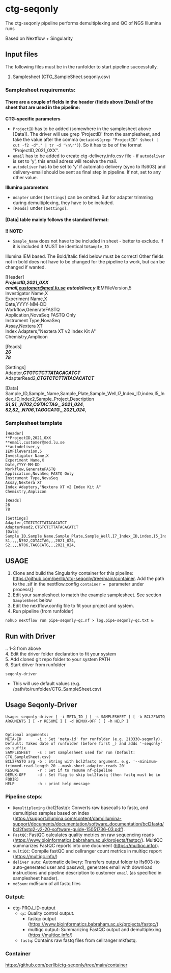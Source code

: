 # ctg-seqonly

The ctg-seqonly pipeline performs demultiplexing and QC of NGS Illumina runs

Based on Nextflow + Singularity


## Input files


The following files must be in the runfolder to start pipeline successfully.

1. Samplesheet (CTG_SampleSheet.seqonly.csv)

### Samplesheet requirements:

#### There are a couple of fields in the header (fields above [Data]) of the sheet that are used in the pipeline:
**CTG-specific parameters**
- `ProjectID` has to be added (somewhere in the samplesheet above [Data]). The driver will use grep 'ProjectID' from the samplesheet, and take the value after the comma (`metaid=$(grep "ProjectID" $sheet | cut -f2 -d"," | tr -d '\n\r')`). So it has to be of the format "ProjectID,2021_0XX".
- `email` has to be added to create ctg-delivery.info.csv file - if `autodeliver` is set to 'y', this email adress will receive the mail. 
- `autodeliver` has to be set to 'y' if automatic delivery (sync to lfs603) and delivery-email should be sent as final step in pipeline. If not, set to any other value.

**Illumina parameters**
- `Adapter` under  `[Settings]` can be omitted. But for adapter trimming during demultiplexing, they have to be included.
- `[Reads]` under `[Settings]`.

#### [Data] table mainly follows the standard format:

**!! NOTE:**
- `Sample_Name` does not have to be included in sheet - better to exclude. If it is included it MUST be identical to`Sample_ID`

Illumina IEM based. The Bold/Italic field below must be correct! Other fields not in bold does not have to be changed for the pipeline to work, but can be changed if wanted.

[Header]         
***ProjectID,2021_0XX***     
***email,customer@med.lu.se***
***autodeliver,y***
IEMFileVersion,5  
Investigator Name,X  
Experiment Name,X  
Date,YYYY-MM-DD  
Workflow,GenerateFASTQ  
Application,NovaSeq FASTQ Only  
Instrument Type,NovaSeq  
Assay,Nextera XT  
Index Adapters,"Nextera XT v2 Index Kit A"  
Chemistry,Amplicon  
  
[Reads]  
***26***  
***78***  
  
[Settings]  
Adapter,***CTGTCTCTTATACACATCT***  
AdapterRead2,***CTGTCTCTTATACACATCT***  

[Data]  
Sample_ID,Sample_Name,Sample_Plate,Sample_Well,I7_Index_ID,index,I5_Index_ID,index2,Sample_Project,Description  
***S1***,***S1***,,,***N702***,***CGTACTAG***,,,***2021_024***,  
***S2***,***S2***,,,***N706***,***TAGGCATG***,,,***2021_024***,  

 
 
### Samplesheet template 


```
[Header]
**ProjectID,2021_0XX
**email,customer@med.lu.se
**autodeliver,y
IEMFileVersion,5  
Investigator Name,X  
Experiment Name,X  
Date,YYYY-MM-DD  
Workflow,GenerateFASTQ  
Application,NovaSeq FASTQ Only  
Instrument Type,NovaSeq  
Assay,Nextera XT  
Index Adapters,"Nextera XT v2 Index Kit A"  
Chemistry,Amplicon  
  
[Reads]  
26  
78  
  
[Settings]  
Adapter,CTGTCTCTTATACACATCT
AdapterRead2,CTGTCTCTTATACACATCT
[Data]  
Sample_ID,Sample_Name,Sample_Plate,Sample_Well,I7_Index_ID,index,I5_Index_ID,index2,Sample_Project,Description  
S1,,,,N702,CGTACTAG,,,2021_024,  
S2,,,,N706,TAGGCATG,,,2021_024,  
```
## USAGE

1. Clone and build the Singularity container for this pipeline: https://github.com/perllb/ctg-seqonly/tree/main/container. Add the path to the .sif in the nextflow.config `container = ` parameter under process{}
2. Edit your samplesheet to match the example samplesheet. See section `SampleSheet` below
3. Edit the nextflow.config file to fit your project and system. 
4. Run pipeline (from runfolder)
```
nohup nextflow run pipe-seqonly-qc.nf > log.pipe-seqonly-qc.txt &
```

## Run with Driver
.. 1-3 from above  
4. Edit the driver folder declaration to fit your system  
5. Add cloned git repo folder to your system PATH  
6. Start driver from runfolder  

```
seqonly-driver 
```
- This will use default values (e.g. /path/to/runfolder/CTG_SampleSheet.csv)

## Usage Seqonly-Driver
```
Usage: seqonly-driver [ -i META_ID ] [ -s SAMPLESHEET ] [ -b BCL2FASTQ ARGUMENTS ] [ -r RESUME ] [ -d DEMUX-OFF ] [ -h HELP ] 


Optional arguments: 
META-ID       -i : Set 'meta-id' for runfolder (e.g. 210330-seqonly). Default: Takes date of runfolder (before first _) and adds '-seqonly' as suffix 
SAMPLESHEET   -s : Set samplesheet used for run (Default: CTG_SampleSheet.csv) 
BCL2FASTQ arg -b : String with bcl2fastq argument. e.g. '--minimum-trimmed-read-length 20 --mask-short-adapter-reads 20' 
RESUME        -r : Set if to resume nf-pipeline
DEMUX-OFF     -d : Set flag to skip bcl2fastq (then fastq must be in FQDIR) 
HELP          -h : print help message
```

### Pipeline steps:

* `Demultiplexing` (bcl2fastq): Converts raw basecalls to fastq, and demultiplex samples based on index (https://support.illumina.com/content/dam/illumina-support/documents/documentation/software_documentation/bcl2fastq/bcl2fastq2-v2-20-software-guide-15051736-03.pdf).
* `FastQC`: FastQC calculates quality metrics on raw sequencing reads (https://www.bioinformatics.babraham.ac.uk/projects/fastqc/). MultiQC summarizes FastQC reports into one document (https://multiqc.info/).
* `multiQC`: Compile fastQC and cellranger count metrics in multiqc report (https://multiqc.info/)
* `deliver auto`: Automatic delivery: Transfers output folder to lfs603 (to auto-generated user and passwd), generates email with download instructions and pipeline description to customer `email` (as specified in samplesheet header). 
* `md5sum`: md5sum of all fastq files


### Output:
* ctg-PROJ_ID-output
    * `qc`: Quality control output. 
        * fastqc output (https://www.bioinformatics.babraham.ac.uk/projects/fastqc/)
        * multiqc output: Summarizing FastQC output and demultiplexing (https://multiqc.info/)
    * `fastq`: Contains raw fastq files from cellranger mkfastq.
    

  
### Container  
https://github.com/perllb/ctg-seqonly/tree/main/container  
